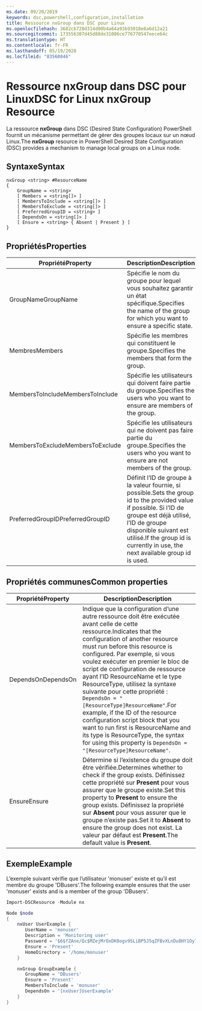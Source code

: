 ```yaml
---
ms.date: 09/20/2019
keywords: dsc,powershell,configuration,installation
title: Ressource nxGroup dans DSC pour Linux
ms.openlocfilehash: 3682cb728d314d00b4a64a93b93018e8a6d12a21
ms.sourcegitcommit: 173556307d45d88de31086ce776770547eece64c
ms.translationtype: HT
ms.contentlocale: fr-FR
ms.lasthandoff: 05/19/2020
ms.locfileid: "83560846"
---
```

# <a name="dsc-for-linux-nxgroup-resource"></a><span data-ttu-id="db074-103">Ressource nxGroup dans DSC pour Linux</span><span class="sxs-lookup"><span data-stu-id="db074-103">DSC for Linux nxGroup Resource</span></span>

<span data-ttu-id="db074-104">La ressource **nxGroup** dans DSC (Desired State Configuration) PowerShell fournit un mécanisme permettant de gérer des groupes locaux sur un nœud Linux.</span><span class="sxs-lookup"><span data-stu-id="db074-104">The **nxGroup** resource in PowerShell Desired State Configuration (DSC) provides a mechanism to manage local groups on a Linux node.</span></span>

## <a name="syntax"></a><span data-ttu-id="db074-105">Syntaxe</span><span class="sxs-lookup"><span data-stu-id="db074-105">Syntax</span></span>

```Syntax
nxGroup <string> #ResourceName
{
    GroupName = <string>
    [ Members = <string[]> ]
    [ MembersToInclude = <string[]> ]
    [ MembersToExclude = <string[]> ]
    [ PreferredGroupID = <string> ]
    [ DependsOn = <string[]> ]
    [ Ensure = <string> { Absent | Present } ]
}
```

## <a name="properties"></a><span data-ttu-id="db074-106">Propriétés</span><span class="sxs-lookup"><span data-stu-id="db074-106">Properties</span></span>

|<span data-ttu-id="db074-107">Propriété</span><span class="sxs-lookup"><span data-stu-id="db074-107">Property</span></span> |<span data-ttu-id="db074-108">Description</span><span class="sxs-lookup"><span data-stu-id="db074-108">Description</span></span> |
|---|---|
|<span data-ttu-id="db074-109">GroupName</span><span class="sxs-lookup"><span data-stu-id="db074-109">GroupName</span></span> |<span data-ttu-id="db074-110">Spécifie le nom du groupe pour lequel vous souhaitez garantir un état spécifique.</span><span class="sxs-lookup"><span data-stu-id="db074-110">Specifies the name of the group for which you want to ensure a specific state.</span></span> |
|<span data-ttu-id="db074-111">Membres</span><span class="sxs-lookup"><span data-stu-id="db074-111">Members</span></span> |<span data-ttu-id="db074-112">Spécifie les membres qui constituent le groupe.</span><span class="sxs-lookup"><span data-stu-id="db074-112">Specifies the members that form the group.</span></span> |
|<span data-ttu-id="db074-113">MembersToInclude</span><span class="sxs-lookup"><span data-stu-id="db074-113">MembersToInclude</span></span> |<span data-ttu-id="db074-114">Spécifie les utilisateurs qui doivent faire partie du groupe.</span><span class="sxs-lookup"><span data-stu-id="db074-114">Specifies the users who you want to ensure are members of the group.</span></span> |
|<span data-ttu-id="db074-115">MembersToExclude</span><span class="sxs-lookup"><span data-stu-id="db074-115">MembersToExclude</span></span> |<span data-ttu-id="db074-116">Spécifie les utilisateurs qui ne doivent pas faire partie du groupe.</span><span class="sxs-lookup"><span data-stu-id="db074-116">Specifies the users who you want to ensure are not members of the group.</span></span> |
|<span data-ttu-id="db074-117">PreferredGroupID</span><span class="sxs-lookup"><span data-stu-id="db074-117">PreferredGroupID</span></span> |<span data-ttu-id="db074-118">Définit l’ID de groupe à la valeur fournie, si possible.</span><span class="sxs-lookup"><span data-stu-id="db074-118">Sets the group id to the provided value if possible.</span></span> <span data-ttu-id="db074-119">Si l’ID de groupe est déjà utilisé, l’ID de groupe disponible suivant est utilisé.</span><span class="sxs-lookup"><span data-stu-id="db074-119">If the group id is currently in use, the next available group id is used.</span></span> |

## <a name="common-properties"></a><span data-ttu-id="db074-120">Propriétés communes</span><span class="sxs-lookup"><span data-stu-id="db074-120">Common properties</span></span>

|<span data-ttu-id="db074-121">Propriété</span><span class="sxs-lookup"><span data-stu-id="db074-121">Property</span></span> |<span data-ttu-id="db074-122">Description</span><span class="sxs-lookup"><span data-stu-id="db074-122">Description</span></span> |
|---|---|
|<span data-ttu-id="db074-123">DependsOn</span><span class="sxs-lookup"><span data-stu-id="db074-123">DependsOn</span></span> |<span data-ttu-id="db074-124">Indique que la configuration d’une autre ressource doit être exécutée avant celle de cette ressource.</span><span class="sxs-lookup"><span data-stu-id="db074-124">Indicates that the configuration of another resource must run before this resource is configured.</span></span> <span data-ttu-id="db074-125">Par exemple, si vous voulez exécuter en premier le bloc de script de configuration de ressource ayant l’ID ResourceName et le type ResourceType, utilisez la syntaxe suivante pour cette propriété : `DependsOn = "[ResourceType]ResourceName"`.</span><span class="sxs-lookup"><span data-stu-id="db074-125">For example, if the ID of the resource configuration script block that you want to run first is ResourceName and its type is ResourceType, the syntax for using this property is `DependsOn = "[ResourceType]ResourceName"`.</span></span> |
|<span data-ttu-id="db074-126">Ensure</span><span class="sxs-lookup"><span data-stu-id="db074-126">Ensure</span></span> |<span data-ttu-id="db074-127">Détermine si l’existence du groupe doit être vérifiée.</span><span class="sxs-lookup"><span data-stu-id="db074-127">Determines whether to check if the group exists.</span></span> <span data-ttu-id="db074-128">Définissez cette propriété sur **Present** pour vous assurer que le groupe existe.</span><span class="sxs-lookup"><span data-stu-id="db074-128">Set this property to **Present** to ensure the group exists.</span></span> <span data-ttu-id="db074-129">Définissez la propriété sur **Absent** pour vous assurer que le groupe n’existe pas.</span><span class="sxs-lookup"><span data-stu-id="db074-129">Set it to **Absent** to ensure the group does not exist.</span></span> <span data-ttu-id="db074-130">La valeur par défaut est **Present**.</span><span class="sxs-lookup"><span data-stu-id="db074-130">The default value is **Present**.</span></span> |

## <a name="example"></a><span data-ttu-id="db074-131">Exemple</span><span class="sxs-lookup"><span data-stu-id="db074-131">Example</span></span>

<span data-ttu-id="db074-132">L’exemple suivant vérifie que l’utilisateur 'monuser' existe et qu’il est membre du groupe 'DBusers'.</span><span class="sxs-lookup"><span data-stu-id="db074-132">The following example ensures that the user 'monuser' exists and is a member of the group 'DBusers'.</span></span>

```powershell
Import-DSCResource -Module nx

Node $node
{
    nxUser UserExample {
       UserName = 'monuser'
       Description = 'Monitoring user'
       Password = '$6$fZAne/Qc$MZejMrOxDK0ogv9SLiBP5J5qZFBvXLnDu8HY1Oy7ycX.Y3C7mGPUfeQy3A82ev3zIabhDQnj2ayeuGn02CqE/0'
       Ensure = 'Present'
       HomeDirectory = '/home/monuser'
    }

    nxGroup GroupExample {
       GroupName = 'DBusers'
       Ensure = 'Present'
       MembersToInclude = 'monuser'
       DependsOn = '[nxUser]UserExample'
    }
}
```
